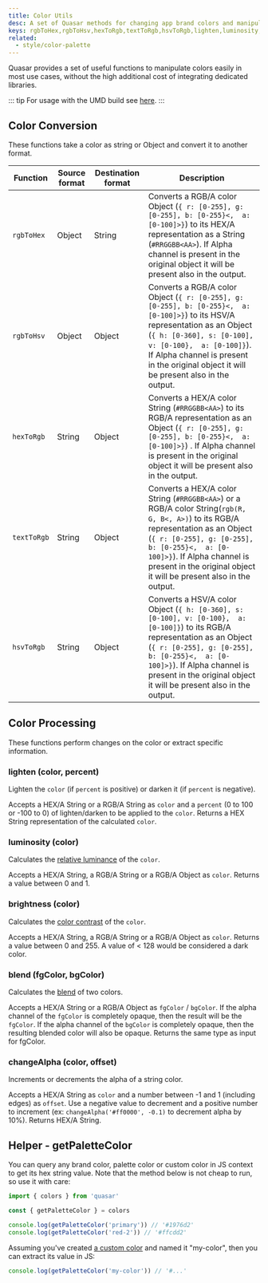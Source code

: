 ```yaml
---
title: Color Utils
desc: A set of Quasar methods for changing app brand colors and manipulating color strings.
keys: rgbToHex,rgbToHsv,hexToRgb,textToRgb,hsvToRgb,lighten,luminosity,brightness,blend,changeAlpha,getPaletteColor
related:
  - style/color-palette
---
```


Quasar provides a set of useful functions to manipulate colors easily in most use cases, without the high additional cost of integrating dedicated libraries.

::: tip
For usage with the UMD build see [here](/start/umd#quasar-global-object).
:::

## Color Conversion

These functions take a color as string or Object and convert it to another format.

| Function    | Source format | Destination format | Description                                                                                                                                                                                                                                                                             |
| ----------- | ------------- | ------------------ | --------------------------------------------------------------------------------------------------------------------------------------------------------------------------------------------------------------------------------------------------------------------------------------- |
| `rgbToHex`  | Object        | String             | Converts a RGB/A color Object (`{ r: [0-255], g: [0-255], b: [0-255}<,  a: [0-100]>}`) to its HEX/A representation as a String (`#RRGGBB<AA>`). If Alpha channel is present in the original object it will be present also in the output.                                               |
| `rgbToHsv`  | Object        | Object             | Converts a RGB/A color Object (`{ r: [0-255], g: [0-255], b: [0-255}<,  a: [0-100]>}`) to its HSV/A representation as an Object (`{ h: [0-360], s: [0-100], v: [0-100},  a: [0-100]}`). If Alpha channel is present in the original object it will be present also in the output.       |
| `hexToRgb`  | String        | Object             | Converts a HEX/A color String (`#RRGGBB<AA>`) to its RGB/A representation as an Object (`{ r: [0-255], g: [0-255], b: [0-255}<,  a: [0-100]>}`) . If Alpha channel is present in the original object it will be present also in the output.                                             |
| `textToRgb` | String        | Object             | Converts a HEX/A color String (`#RRGGBB<AA>`) or a RGB/A color String(`rgb(R, G, B<, A>)`) to its RGB/A representation as an Object (`{ r: [0-255], g: [0-255], b: [0-255}<,  a: [0-100]>}`). If Alpha channel is present in the original object it will be present also in the output. |
| `hsvToRgb`  | String        | Object             | Converts a HSV/A color Object (`{ h: [0-360], s: [0-100], v: [0-100},  a: [0-100]}`) to its RGB/A representation as an Object (`{ r: [0-255], g: [0-255], b: [0-255}<,  a: [0-100]>}`). If Alpha channel is present in the original object it will be present also in the output.       |

## Color Processing

These functions perform changes on the color or extract specific information.

### lighten (color, percent)

Lighten the `color` (if `percent` is positive) or darken it (if `percent` is negative).

Accepts a HEX/A String or a RGB/A String as `color` and a `percent` (0 to 100 or -100 to 0) of lighten/darken to be applied to the `color`.
Returns a HEX String representation of the calculated `color`.

### luminosity (color)

Calculates the [relative luminance](http://www.w3.org/TR/WCAG20/#relativeluminancedef) of the `color`.

Accepts a HEX/A String, a RGB/A String or a RGB/A Object as `color`.
Returns a value between 0 and 1.

### brightness (color)

Calculates the [color contrast](https://www.w3.org/TR/AERT/#color-contrast) of the `color`.

Accepts a HEX/A String, a RGB/A String or a RGB/A Object as `color`.
Returns a value between 0 and 255. A value of < 128 would be considered a dark color.

### blend (fgColor, bgColor)

Calculates the [blend](https://www.w3.org/TR/compositing-1/#simplealphacompositing) of two colors.

Accepts a HEX/A String or a RGB/A Object as `fgColor` / `bgColor`.
If the alpha channel of the `fgColor` is completely opaque, then the result will be the `fgColor`.
If the alpha channel of the `bgColor` is completely opaque, then the resulting blended color will also be opaque.
Returns the same type as input for fgColor.

### changeAlpha (color, offset)

Increments or decrements the alpha of a string color.

Accepts a HEX/A String as `color` and a number between -1 and 1 (including edges) as `offset`.
Use a negative value to decrement and a positive number to increment (ex: `changeAlpha('#ff0000', -0.1)` to decrement alpha by 10%).
Returns HEX/A String.

## Helper - getPaletteColor

You can query any brand color, palette color or custom color in JS context to get its hex string value. Note that the method below is not cheap to run, so use it with care:

```js
import { colors } from 'quasar'

const { getPaletteColor } = colors

console.log(getPaletteColor('primary')) // '#1976d2'
console.log(getPaletteColor('red-2')) // '#ffcdd2'
```

Assuming you've created [a custom color](/style/color-palette#adding-your-own-colors) and named it "my-color", then you can extract its value in JS:

```js
console.log(getPaletteColor('my-color')) // '#...'
```
